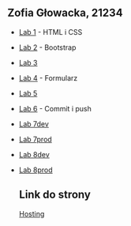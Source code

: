 ## Zofia Głowacka, 21234

- [Lab 1](https://github.com//LaRitaait/PWJS/tree/main/ZofiaGłowacka21234/Lab1) - HTML i CSS
- [Lab 2](https://github.com//LaRitaait/PWJS/tree/main/ZofiaGłowacka21234/Lab2) - Bootstrap
- [Lab 3](https://github.com//LaRitaait/PWJS/tree/main/ZofiaGłowacka21234/Lab3)
- [Lab 4](https://github.com//LaRitaait/PWJS/tree/main/ZofiaGłowacka21234/Lab4) - Formularz
- [Lab 5](https://github.com//LaRitaait/PWJS/tree/main/ZofiaGłowacka21234/Lab5) 
- [Lab 6](https://github.com//LaRitaait/PWJS/tree/main/ZofiaGłowacka21234/Lab6) - Commit i push
- [Lab 7dev](https://github.com//LaRitaait/PWJS/tree/main/ZofiaGłowacka21234/Lab7dev)
- [Lab 7prod](https://github.com//LaRitaait/PWJS/tree/main/ZofiaGłowacka21234/Lab7prod)
- [Lab 8dev](https://github.com//LaRitaait/PWJS/tree/main/ZofiaGłowacka21234/Lab8dev)
- [Lab 8prod](https://github.com//LaRitaait/PWJS/tree/main/ZofiaGłowacka21234/Lab8prod)


  ## Link do strony

  [Hosting](https://laritaait.github.io/PWJS/)
